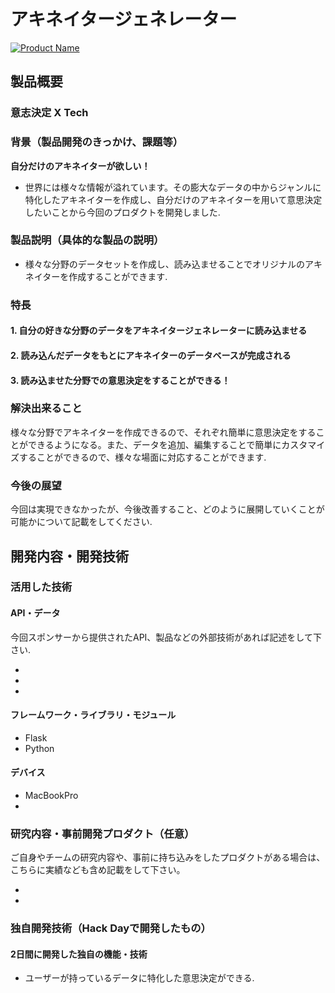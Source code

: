 # アキネイタージェネレーター

[![Product Name](image.png)](https://youtu.be/i4qPoudgto0)

## 製品概要
### 意志決定 X Tech

### 背景（製品開発のきっかけ、課題等）
**自分だけのアキネイターが欲しい！**
- 世界には様々な情報が溢れています。その膨大なデータの中からジャンルに特化したアキネイターを作成し、自分だけのアキネイターを用いて意思決定したいことから今回のプロダクトを開発しました.


### 製品説明（具体的な製品の説明）
- 様々な分野のデータセットを作成し、読み込ませることでオリジナルのアキネイターを作成することができます.

### 特長

#### 1. 自分の好きな分野のデータをアキネイタージェネレーターに読み込ませる

#### 2. 読み込んだデータをもとにアキネイターのデータベースが完成される

#### 3. 読み込ませた分野での意思決定をすることができる！

### 解決出来ること
様々な分野でアキネイターを作成できるので、それぞれ簡単に意思決定をすることができるようになる。また、データを追加、編集することで簡単にカスタマイズすることができるので、様々な場面に対応することができます.

### 今後の展望
今回は実現できなかったが、今後改善すること、どのように展開していくことが可能かについて記載をしてください.


## 開発内容・開発技術
### 活用した技術
#### API・データ
今回スポンサーから提供されたAPI、製品などの外部技術があれば記述をして下さい.

* 
* 
* 

#### フレームワーク・ライブラリ・モジュール
* Flask
* Python 

#### デバイス
* MacBookPro
* 

### 研究内容・事前開発プロダクト（任意）
ご自身やチームの研究内容や、事前に持ち込みをしたプロダクトがある場合は、こちらに実績なども含め記載をして下さい。

* 
* 


### 独自開発技術（Hack Dayで開発したもの）
#### 2日間に開発した独自の機能・技術
* ユーザーが持っているデータに特化した意思決定ができる.
